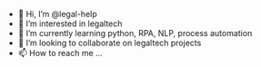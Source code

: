 - 👋 Hi, I’m @legal-help
- 👀 I’m interested in legaltech
- 🌱 I’m currently learning python, RPA, NLP, process automation
- 💞️ I’m looking to collaborate on legaltech projects
- 📫 How to reach me ...

<!---
legal-help/legal-help is a ✨ special ✨ repository because its `README.md` (this file) appears on your GitHub profile.
You can click the Preview link to take a look at your changes.
--->
